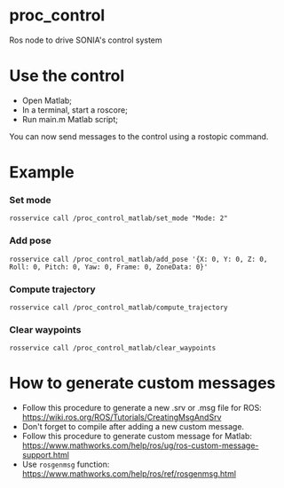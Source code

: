 # proc_control
Ros node to drive SONIA's control system

# Use the control
- Open Matlab;
- In a terminal, start a roscore;
- Run main.m Matlab script;

You can now send messages to the control using a rostopic command.

# Example 
### Set mode
`rosservice call /proc_control_matlab/set_mode "Mode: 2"`

### Add pose
`rosservice call /proc_control_matlab/add_pose '{X: 0, Y: 0, Z: 0, Roll: 0, Pitch: 0, Yaw: 0, Frame: 0, ZoneData: 0}'`

### Compute trajectory
`rosservice call /proc_control_matlab/compute_trajectory`

### Clear waypoints
`rosservice call /proc_control_matlab/clear_waypoints`

### 


# How to generate custom messages
- Follow this procedure to generate a new .srv or .msg file for ROS: https://wiki.ros.org/ROS/Tutorials/CreatingMsgAndSrv
- Don't forget to compile after adding a new custom message.
- Follow this procedure to generate custom message for Matlab: https://www.mathworks.com/help/ros/ug/ros-custom-message-support.html
- Use `rosgenmsg` function: https://www.mathworks.com/help/ros/ref/rosgenmsg.html
